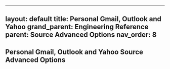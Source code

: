 

---
layout: default
title: Personal Gmail, Outlook and Yahoo
grand_parent: Engineering Reference
parent: Source Advanced Options
nav_order: 8
---

## Personal Gmail, Outlook and Yahoo Source Advanced Options

